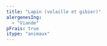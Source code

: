```yaml
---
title: "Lapin (volaille et gibier)"
alergenesIng:
  - "Viande"
pFrais: true
itype: "animaux"
---
```

